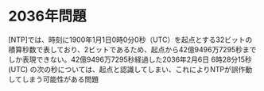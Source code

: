 # 2036年問題
 [NTP]では、時刻に1900年1月1日0時0分0秒（UTC）を起点とする32ビットの積算秒数で表しており、2ビットであるため、起点から42億9496万7295秒までしか表現できない。42億9496万7295秒経過した2036年2月6日 6時28分15秒 (UTC) の次の秒については、起点と認識してしまい、これによりNTPが誤作動してしまう可能性がある問題
